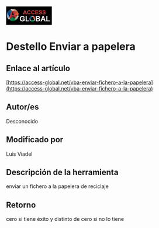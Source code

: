 ﻿![Access-global](/blob/main/Images/Logo1.png)
# Destello Enviar a papelera
## Enlace al artículo
[https://access-global.net/vba-enviar-fichero-a-la-papelera](https://access-global.net/vba-enviar-fichero-a-la-papelera)
## Autor/es
Desconocido
## Modificado por
Luis Viadel
## Descripción de la herramienta
enviar un fichero a la papelera de reciclaje
## Retorno
cero si tiene éxito y distinto de cero si no lo tiene


